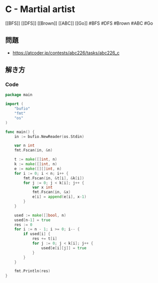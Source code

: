 # C - Martial artist
[[BFS]] [[DFS]] [[Brown]] [[ABC]] [[Go]]
#BFS #DFS #Brown #ABC #Go 

## 問題
- https://atcoder.jp/contests/abc226/tasks/abc226_c

## 解き方
### Code
```go
package main

import (
	"bufio"
	"fmt"
	"os"
)

func main() {
	in := bufio.NewReader(os.Stdin)

	var n int
	fmt.Fscan(in, &n)

	t := make([]int, n)
	k := make([]int, n)
	e := make([][]int, n)
	for i := 0; i < n; i++ {
		fmt.Fscan(in, &t[i], &k[i])
		for j := 0; j < k[i]; j++ {
			var x int
			fmt.Fscan(in, &x)
			e[i] = append(e[i], x-1)
		}
	}

	used := make([]bool, n)
	used[n-1] = true
	res := 0
	for i := n - 1; i >= 0; i-- {
		if used[i] {
			res += t[i]
			for j := 0; j < k[i]; j++ {
				used[e[i][j]] = true
			}
		}
	}

	fmt.Println(res)
}
```
